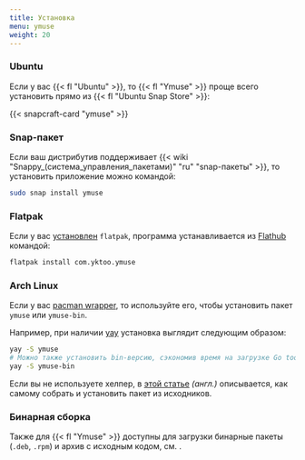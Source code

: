 ```yaml
---
title: Установка
menu: ymuse
weight: 20
---
```


### Ubuntu

Если у вас {{< fl "Ubuntu" >}}, то {{< fl "Ymuse" >}} проще всего установить прямо из {{< fl "Ubuntu Snap Store" >}}:

{{< snapcraft-card "ymuse" >}}

### Snap-пакет

Если ваш дистрибутив поддерживает {{< wiki "Snappy_(система_управления_пакетами)" "ru" "snap-пакеты" >}}, то установить приложение можно командой:

```bash
sudo snap install ymuse
```

### Flatpak

Если у вас [установлен](https://flatpak.org/setup/) `flatpak`, программа устанавливается из [Flathub](https://flathub.org/apps/details/com.yktoo.ymuse) командой:

```bash
flatpak install com.yktoo.ymuse
```

### Arch Linux

Если у вас [pacman wrapper](https://wiki.archlinux.org/index.php/AUR_helpers#Pacman_wrappers), то используйте его, чтобы установить пакет `ymuse` или `ymuse-bin`.

Например, при наличии [yay](https://github.com/Jguer/yay) установка выглядит следующим образом:

```bash
yay -S ymuse
# Можно также установить bin-версию, сэкономив время на загрузке Go toolchain
yay -S ymuse-bin
```

Если вы не используете хелпер, в [этой статье](https://wiki.archlinux.org/index.php/Arch_User_Repository#Installing_and_upgrading_packages) *(англ.)* описывается, как самому собрать и установить пакет из исходников.

### Бинарная сборка

Также для {{< fl "Ymuse" >}} доступны для загрузки бинарные пакеты (`.deb`, `.rpm`) и архив с исходным кодом, см. [](download).
